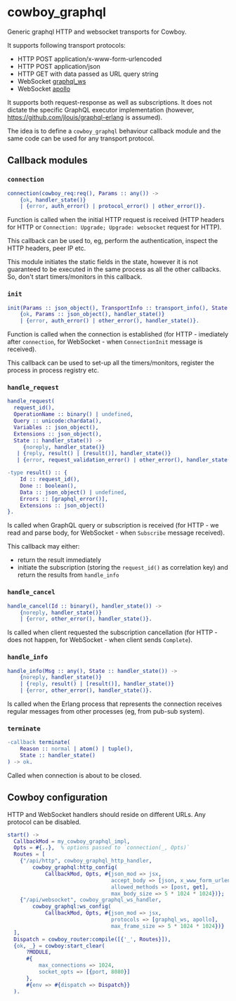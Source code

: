 cowboy_graphql
=====

Generic graphql HTTP and websocket transports for Cowboy.

It supports following transport protocols:

* HTTP POST application/x-www-form-urlencoded
* HTTP POST application/json
* HTTP GET with data passed as URL query string
* WebSocket [graphql_ws](https://github.com/enisdenjo/graphql-ws/blob/master/PROTOCOL.md)
* WebSocket [apollo](https://github.com/apollographql/subscriptions-transport-ws/blob/master/PROTOCOL.md)

It supports both request-response as well as subscriptions.
It does not dictate the specific GraphQL executor implementation (however,
https://github.com/jlouis/graphql-erlang is assumed).

The idea is to define a `cowboy_graphql` behaviour callback module and the same code can be used for
any transport protocol.


Callback modules
-----


### `connection`

```erlang
connection(cowboy_req:req(), Params :: any()) ->
    {ok, handler_state()}
    | {error, auth_error() | protocol_error() | other_error()}.
```

Function is called when the initial HTTP request is received (HTTP headers for HTTP or
`Connection: Upgrade; Upgrade: websocket` request for HTTP).

This callback can be used to, eg, perform the authentication, inspect the HTTP headers, peer IP etc.

This module initiates the static fields in the state, however it is not guaranteed to be executed in
the same process as all the other callbacks. So, don't start timers/monitors in this callback.

### `init`

```erlang
init(Params :: json_object(), TransportInfo :: transport_info(), State :: handler_state()) ->
    {ok, Params :: json_object(), handler_state()}
    | {error, auth_error() | other_error(), handler_state()}.
```

Function is called when the connection is established (for HTTP - imediately after `connection`,
for WebSocket - when `ConnectionInit` message is received).

This callback can be used to set-up all the timers/monitors, register the process in process
registry etc.

### `handle_request`

```erlang
handle_request(
  request_id(),
  OperationName :: binary() | undefined,
  Query :: unicode:chardata(),
  Variables :: json_object(),
  Extensions :: json_object(),
  State :: handler_state()) ->
     {noreply, handler_state()}
   | {reply, result() | [result()], handler_state()}
   | {error, request_validation_error() | other_error(), handler_state()}.

-type result() :: {
    Id :: request_id(),
    Done :: boolean(),
    Data :: json_object() | undefined,
    Errors :: [graphql_error()],
    Extensions :: json_object()
}.
```

Is called when GraphQL query or subscription is received (for HTTP - we read and parse body,
for WebSocket - when `Subscribe` message received).

This callback may either:
* return the result immediately
* initiate the subscription (storing the `request_id()` as correlation key) and return the results
  from `handle_info`

### `handle_cancel`

```erlang
handle_cancel(Id :: binary(), handler_state()) ->
    {noreply, handler_state()}
    | {error, other_error(), handler_state()}.
```

Is called when client requested the subscription cancellation (for HTTP - does not happen,
for WebSocket - when client sends `Complete`).

### `handle_info`

```erlang
handle_info(Msg :: any(), State :: handler_state()) ->
    {noreply, handler_state()}
    | {reply, result() | [result()], handler_state()}
    | {error, other_error(), handler_state()}.

```

Is called when the Erlang process that represents the connection receives regular messages from
other processes (eg, from pub-sub system).

### `terminate`

```erlang
-callback terminate(
    Reason :: normal | atom() | tuple(),
    State :: handler_state()
) -> ok.
```

Called when connection is about to be closed.

Cowboy configuration
-----

HTTP and WebSocket handlers should reside on different URLs.
Any protocol can be disabled.

```erlang
start() ->
  CallbackMod = my_cowboy_graphql_impl,
  Opts = #{..},  % options passed to `connection(_, Opts)`
  Routes = [
    {"/api/http", cowboy_graphql_http_handler,
        cowboy_graphql:http_config(
            CallbackMod, Opts, #{json_mod => jsx,
                                 accept_body => [json, x_www_form_urlencoded],
                                 allowed_methods => [post, get],
                                 max_body_size => 5 * 1024 * 1024})};
    {"/api/websocket", cowboy_graphql_ws_handler,
        cowboy_graphql:ws_config(
            CallbackMod, Opts, #{json_mod => jsx,
                                 protocols => [graphql_ws, apollo],
                                 max_frame_size => 5 * 1024 * 1024})}
  ],
  Dispatch = cowboy_router:compile([{'_', Routes}]),
  {ok, _} = cowboy:start_clear(
      ?MODULE,
      #{
          max_connections => 1024,
          socket_opts => [{port, 8080}]
      },
      #{env => #{dispatch => Dispatch}}
  ).

```
